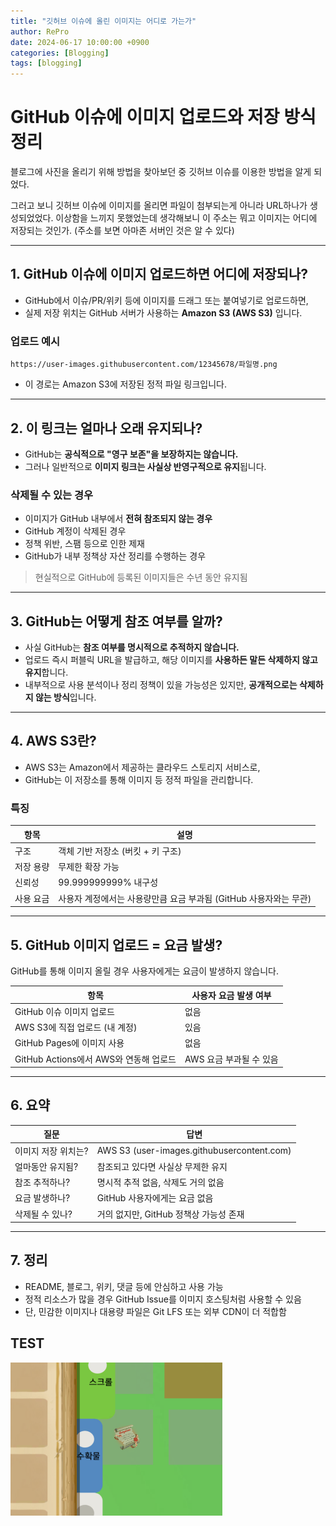 ```yaml
---
title: "깃허브 이슈에 올린 이미지는 어디로 가는가"
author: RePro
date: 2024-06-17 10:00:00 +0900
categories: [Blogging]
tags: [blogging]
---
```


# GitHub 이슈에 이미지 업로드와 저장 방식 정리

블로그에 사진을 올리기 위해 방법을 찾아보던 중 깃허브 이슈를 이용한 방법을 알게 되었다.

그러고 보니 깃허브 이슈에 이미지를 올리면 파일이 첨부되는게 아니라 URL하나가 생성되었었다. 
이상함을 느끼지 못했었는데 생각해보니 이 주소는 뭐고 이미지는 어디에 저장되는 것인가. (주소를 보면 아마존 서버인 것은 알 수 있다)

---

## 1. GitHub 이슈에 이미지 업로드하면 어디에 저장되나?

- GitHub에서 이슈/PR/위키 등에 이미지를 드래그 또는 붙여넣기로 업로드하면,
- 실제 저장 위치는 GitHub 서버가 사용하는 **Amazon S3 (AWS S3)** 입니다.

### 업로드 예시

```
https://user-images.githubusercontent.com/12345678/파일명.png
```

- 이 경로는 Amazon S3에 저장된 정적 파일 링크입니다.

---

## 2. 이 링크는 얼마나 오래 유지되나?

- GitHub는 **공식적으로 "영구 보존"을 보장하지는 않습니다.**
- 그러나 일반적으로 **이미지 링크는 사실상 반영구적으로 유지**됩니다.

### 삭제될 수 있는 경우

- 이미지가 GitHub 내부에서 **전혀 참조되지 않는 경우**
- GitHub 계정이 삭제된 경우
- 정책 위반, 스팸 등으로 인한 제재
- GitHub가 내부 정책상 자산 정리를 수행하는 경우

> 현실적으로 GitHub에 등록된 이미지들은 수년 동안 유지됨

---

## 3. GitHub는 어떻게 참조 여부를 알까?

- 사실 GitHub는 **참조 여부를 명시적으로 추적하지 않습니다.**
- 업로드 즉시 퍼블릭 URL을 발급하고, 해당 이미지를 **사용하든 말든 삭제하지 않고 유지**합니다.
- 내부적으로 사용 분석이나 정리 정책이 있을 가능성은 있지만, **공개적으로는 삭제하지 않는 방식**입니다.

---

## 4. AWS S3란?

- AWS S3는 Amazon에서 제공하는 클라우드 스토리지 서비스로,
- GitHub는 이 저장소를 통해 이미지 등 정적 파일을 관리합니다.

### 특징

| 항목 | 설명 |
|------|------|
| 구조 | 객체 기반 저장소 (버킷 + 키 구조) |
| 저장 용량 | 무제한 확장 가능 |
| 신뢰성 | 99.999999999% 내구성 |
| 사용 요금 | 사용자 계정에서는 사용량만큼 요금 부과됨 (GitHub 사용자와는 무관) |

---

## 5. GitHub 이미지 업로드 = 요금 발생?

GitHub를 통해 이미지 올릴 경우 사용자에게는 요금이 발생하지 않습니다.

| 항목 | 사용자 요금 발생 여부 |
|------|----------------------|
| GitHub 이슈 이미지 업로드 | 없음 |
| AWS S3에 직접 업로드 (내 계정) | 있음 |
| GitHub Pages에 이미지 사용 | 없음 |
| GitHub Actions에서 AWS와 연동해 업로드 | AWS 요금 부과될 수 있음 |

---

## 6. 요약

| 질문 | 답변 |
|------|------|
| 이미지 저장 위치는? | AWS S3 (user-images.githubusercontent.com) |
| 얼마동안 유지됨? | 참조되고 있다면 사실상 무제한 유지 |
| 참조 추적하나? | 명시적 추적 없음, 삭제도 거의 없음 |
| 요금 발생하나? | GitHub 사용자에게는 요금 없음 |
| 삭제될 수 있나? | 거의 없지만, GitHub 정책상 가능성 존재 |

---

## 7. 정리

- README, 블로그, 위키, 댓글 등에 안심하고 사용 가능
- 정적 리소스가 많을 경우 GitHub Issue를 이미지 호스팅처럼 사용할 수 있음
- 단, 민감한 이미지나 대용량 파일은 Git LFS 또는 외부 CDN이 더 적합함


## TEST

<!-- ![image](../../assets/img/unity/TEST.png) -->

![image](/assets/img/unity/TEST.png)

<!-- ![image](/img/unity/TEST.png) -->